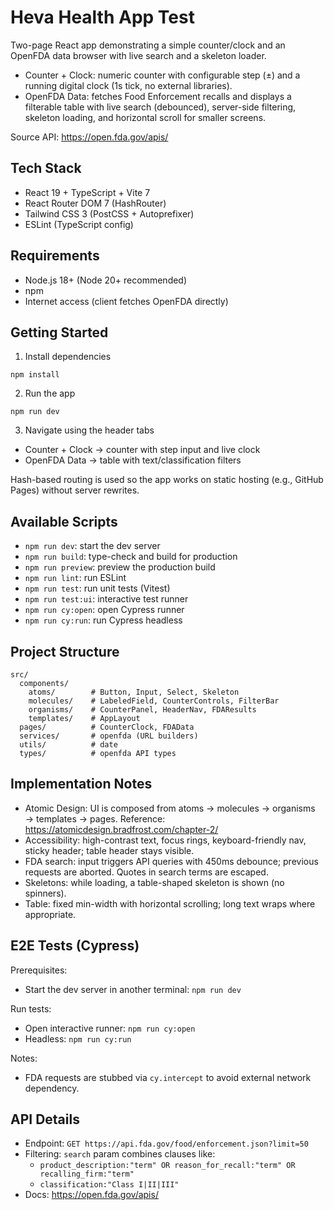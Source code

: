 # Heva Health App Test

Two-page React app demonstrating a simple counter/clock and an OpenFDA data browser with live search and a skeleton loader.

- Counter + Clock: numeric counter with configurable step (±) and a running digital clock (1s tick, no external libraries).
- OpenFDA Data: fetches Food Enforcement recalls and displays a filterable table with live search (debounced), server-side filtering, skeleton loading, and horizontal scroll for smaller screens.

Source API: https://open.fda.gov/apis/

## Tech Stack

- React 19 + TypeScript + Vite 7
- React Router DOM 7 (HashRouter)
- Tailwind CSS 3 (PostCSS + Autoprefixer)
- ESLint (TypeScript config)

## Requirements

- Node.js 18+ (Node 20+ recommended)
- npm
- Internet access (client fetches OpenFDA directly)

## Getting Started

1. Install dependencies

```
npm install
```

2. Run the app

```
npm run dev
```

3. Navigate using the header tabs

- Counter + Clock → counter with step input and live clock
- OpenFDA Data → table with text/classification filters

Hash-based routing is used so the app works on static hosting (e.g., GitHub Pages) without server rewrites.

## Available Scripts

- `npm run dev`: start the dev server
- `npm run build`: type-check and build for production
- `npm run preview`: preview the production build
- `npm run lint`: run ESLint
- `npm run test`: run unit tests (Vitest)
- `npm run test:ui`: interactive test runner
- `npm run cy:open`: open Cypress runner
- `npm run cy:run`: run Cypress headless

## Project Structure

```
src/
  components/
    atoms/        # Button, Input, Select, Skeleton
    molecules/    # LabeledField, CounterControls, FilterBar
    organisms/    # CounterPanel, HeaderNav, FDAResults
    templates/    # AppLayout
  pages/          # CounterClock, FDAData
  services/       # openfda (URL builders)
  utils/          # date
  types/          # openfda API types
```

## Implementation Notes

- Atomic Design: UI is composed from atoms → molecules → organisms → templates → pages. Reference: https://atomicdesign.bradfrost.com/chapter-2/
- Accessibility: high-contrast text, focus rings, keyboard-friendly nav, sticky header; table header stays visible.
- FDA search: input triggers API queries with 450ms debounce; previous requests are aborted. Quotes in search terms are escaped.
- Skeletons: while loading, a table-shaped skeleton is shown (no spinners).
- Table: fixed min-width with horizontal scrolling; long text wraps where appropriate.

## E2E Tests (Cypress)

Prerequisites:

- Start the dev server in another terminal: `npm run dev`

Run tests:

- Open interactive runner: `npm run cy:open`
- Headless: `npm run cy:run`

Notes:

- FDA requests are stubbed via `cy.intercept` to avoid external network dependency.

## API Details

- Endpoint: `GET https://api.fda.gov/food/enforcement.json?limit=50`
- Filtering: `search` param combines clauses like:
  - `product_description:"term" OR reason_for_recall:"term" OR recalling_firm:"term"`
  - `classification:"Class I|II|III"`
- Docs: https://open.fda.gov/apis/
